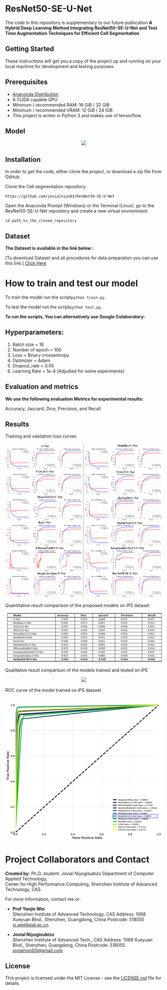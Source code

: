 # ResNet50-SE-U-Net #

The code in this repository is supplementary to our future publication **A Hybrid Deep Learning Method Integrating ResNet50-SE-U-Net and Test Time Augmentation Techniques for Efficient Cell Segmentation** 

## Getting Started

These instructions will get you a copy of the project up and running on your local machine for development and testing purposes. 

## Prerequisites
* [Anaconda Distribution](https://www.anaconda.com/products/individual)
* A CUDA capable GPU
* Minimum / recommended RAM: 16 GiB / 32 GiB
* Minimum / recommended VRAM: 12 GiB / 24 GiB
* This project is writen in Python 3 and makes use of tensorflow. 

## Model
<p align="center">
<img src="img/ResNet50-SE-U-Net.png">
</p>


## Installation
In order to get the code, either clone the project, or download a zip file from GitHub.

Clone the Cell segmentation repository:
```
https://github.com/jovialniyo93/ResNet50-SE-U-Net
```
Open the Anaconda Prompt (Windows) or the Terminal (Linux), go to the ResNet50-SE-U-Net repository and create a new virtual environment:
```
cd path_to_the_cloned_repository
```

## Dataset

**The Dataset is available in the link below :**

[To download Dataset and all procedures for data preparation you can use this link:] [Click Here](https://github.com/jovialniyo93/cell-detection-and-tracking)	

# How to train and test our model

To train the model run the script```python train.py```.

To test the model run the script```python test.py```.
<br/>

**To run the scripts, You can alternatively use Google Colaboratory:**

## Hyperparameters:
 
 <ol>
  <li>Batch size = 16</li> 
  <li>Number of epoch = 100</li>
  <li>Loss = Binary crossentropy</li>
  <li>Optimizer = Adam</li>
  <li>Dropout_rate =  0.05</li>
  <li>Learning Rate = 1e-4 (Adjusted for some experiments)</li>
</ol>

## Evaluation and metrics

**We use the following evaluation Metrics for experimental results:**

Accuracy, Jaccard, Dice, Precision, and Recall

## Results

Training and validation loss curves<br/>
<p align="center">
<img src="img/loss.png">
</p> 

Quantitative result comparison of the proposed models on iPS dataset<br/>
<p align="center">
<img src="img/result.PNG">
</p>

Qualitative result comparison of the models trained and tested on iPS <br/>
<p align="center">
<img src="img/vis.png">
</p>

ROC curve of the model trained on iPS dataset
<p align="center">
<img src="img/roc.png">
</p>

# Project Collaborators and Contact

**Created by:** Ph.D. student: Jovial Niyogisubizo 
Department of Computer Applied Technology,  
Center for High Performance Computing, Shenzhen Institute of Advanced Technology, CAS. 

For more information, contact me or:

* **Prof Yanjie Wei**  
Shenzhen Institute of Advanced Technology, CAS 
Address: 1068 Xueyuan Blvd., Shenzhen, Guangdong, China
Postcode: 518055
yj.wei@siat.ac.cn


* **Jovial Niyogisubizo**  
Shenzhen Institute of Advanced Tech., CAS 
Address: 1068 Xueyuan Blvd., Shenzhen, Guangdong, China
Postcode: 518055
jovialniyo93@gmail.com

## License ##
This project is licensed under the MIT License - see the [LICENSE.md](LICENSE.md) file for details.
